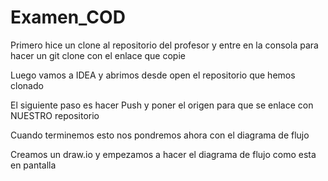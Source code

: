 # Examen_COD

Primero hice un clone al repositorio del profesor y entre en la consola para hacer un git clone con el enlace que copie

Luego vamos a IDEA y abrimos desde open el repositorio que hemos clonado

El siguiente paso es hacer Push y poner el origen para que se enlace con NUESTRO repositorio

Cuando terminemos esto nos pondremos ahora con el diagrama de flujo

Creamos un draw.io y empezamos a hacer el diagrama de flujo como esta en pantalla
